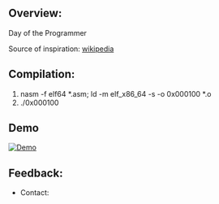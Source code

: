 ## Overview:

Day of the Programmer

Source of inspiration: [wikipedia](https://en.wikipedia.org/wiki/Day_of_the_Programmer)



## Сompilation:
1. nasm -f elf64 *.asm; ld -m elf_x86_64 -s -o 0x000100 *.o
2. ./0x000100


## Demo
[![Demo](https://scontent-arn2-1.xx.fbcdn.net/v/t31.0-8/21728574_338707069909183_1279140533232146265_o.jpg?oh=440869ed924e58adf512f3cb381e97e4&oe=5A571C3A)](http://rextester.com/ULDO71653)

## Feedback:
- Contact: 

